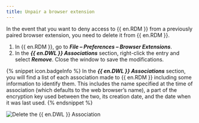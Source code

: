 ```yaml
---
title: Unpair a browser extension
---
```

In the event that you want to deny access to {{ en.RDM }} from a previously paired browser extension, you need to delete it from {{ en.RDM }}.  

1. In {{ en.RDM }}, go to ***File – Preferences – Browser Extensions***. 
1. In the ***{{ en.DWL }} Associations*** section, right-click the entry and select ***Remove***. Close the window to save the modifications.  

{% snippet icon.badgeInfo %} 
In the ***{{ en.DWL }} Associations*** section, you will find a list of each association made to {{ en.RDM }} including some information to identify them. This includes the name specified at the time of association (which defaults to the web browser’s name), a part of the encryption key used between the two, its creation date, and the date when it was last used. 
{% endsnippet %}
 
![Delete the {{ en.DWL }} Association](https://webdevolutions.azureedge.net/docs/en/rdm/mac/Dwl4061.png) 
